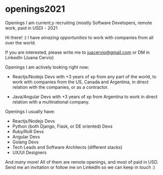 # openings2021
Openings I am current;y recruiting (mostly Software Developers, remote work, paid in USD) - 2021


Hi there! :) I have *amazing opportunities* to work with companies from all over the world. 

If you are interested, please write me to juacervio@gmail.com or DM in LinkedIn (Juana Cervio)

Openings I am actively looking right now:

* Reactjs/Nodejs Devs with +3 years of xp from any part of the world, to work with companies from the US, Canada and Argentina, in direct relation with the companies, or as a contractor. 

* Java/Angular Devs with +3 years of xp from Argentina to work in direct relation with a multinational company. 


Openings I usually have: 

* Reactjs/Nodejs Devs
* Python (both Django, Flask, or DE oriented) Devs
* Ruby/RoR Devs 
* Angular Devs
* Golang Devs
* Tech Leads and Software Architects (different stacks) 
* UX/UI Designers 

And *many* more! All of them are remote openings, and most of paid in USD. Send me an invitation or follow me on LinkedIn so we can keep in touch :)
